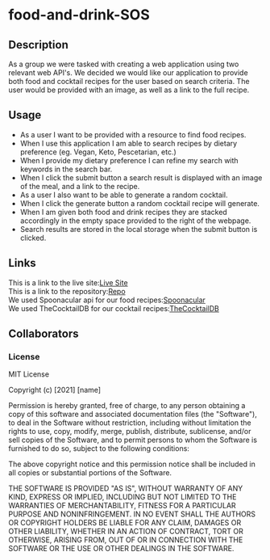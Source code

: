 # food-and-drink-SOS

## Description
As a group we were tasked with creating a web application using two relevant web API's. We decided we would like our application to provide both food and cocktail recipes for the user based on search criteria. The user would be provided with an image, as well as a link to the full recipe. 




## Usage
* As a user I want to be provided with a resource to find food recipes.
* When I use this application I am able to search recipes by dietary preference (eg. Vegan, Keto, Pescetarian, etc.)
* When I provide my dietary preference I can refine my search with keywords in the search bar.
* When I click the submit button a search result is displayed with an image of the meal, and a link to the recipe.
* As a user I also want to be able to generate a random cocktail.
* When I click the generate button a random cocktail recipe will generate.
* When I am given both food and drink recipes they are stacked accordingly in the empty space provided to the right of the webpage. 
* Search results are stored in the local storage when the submit button is clicked.




## Links

This is a link to the live site:[Live Site](https://neptune92.github.io/food-and-drink/index.html)<br>
This is a link to the repository:[Repo](https://github.com/neptune92/food-and-drink)
<br>
We used Spoonacular api for our food recipes:[Spoonacular](https://spoonacular.com/food-api)
<br>
We used TheCocktailDB for our cocktail recipes:[TheCocktailDB](https://www.thecocktaildb.com/)

## Collaborators 





### License


MIT License

Copyright (c) [2021] [name]

Permission is hereby granted, free of charge, to any person obtaining a copy
of this software and associated documentation files (the "Software"), to deal
in the Software without restriction, including without limitation the rights
to use, copy, modify, merge, publish, distribute, sublicense, and/or sell
copies of the Software, and to permit persons to whom the Software is
furnished to do so, subject to the following conditions:

The above copyright notice and this permission notice shall be included in all
copies or substantial portions of the Software.

THE SOFTWARE IS PROVIDED "AS IS", WITHOUT WARRANTY OF ANY KIND, EXPRESS OR
IMPLIED, INCLUDING BUT NOT LIMITED TO THE WARRANTIES OF MERCHANTABILITY,
FITNESS FOR A PARTICULAR PURPOSE AND NONINFRINGEMENT. IN NO EVENT SHALL THE
AUTHORS OR COPYRIGHT HOLDERS BE LIABLE FOR ANY CLAIM, DAMAGES OR OTHER
LIABILITY, WHETHER IN AN ACTION OF CONTRACT, TORT OR OTHERWISE, ARISING FROM,
OUT OF OR IN CONNECTION WITH THE SOFTWARE OR THE USE OR OTHER DEALINGS IN THE
SOFTWARE.